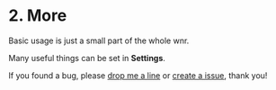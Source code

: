 # 2. More

Basic usage is just a small part of the whole wnr.

Many useful things can be set in **Settings**.

If you found a bug, please [drop me a line](mailto:scrisqiu@hotmail.com) or [create a issue](https://github.com/RoderickQiu/wnr/issues/), thank you!

